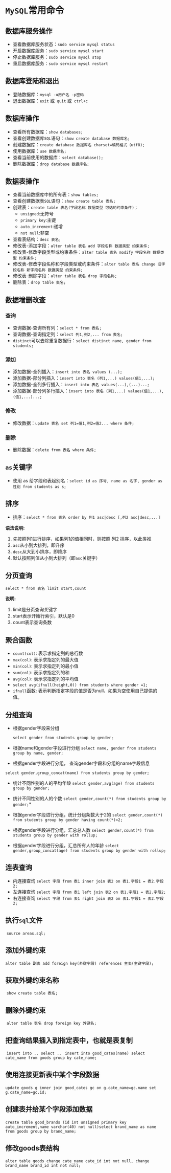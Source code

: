 # `MySQL`常用命令

## 数据库服务操作

- 查看数据库服务状态：`sudo service mysql status`
- 开启数据库服务：`sudo service mysql start`
- 停止数据库服务：`sudo service mysql stop`
- 重启数据库服务：`sudo service mysql restart`

## 数据库登陆和退出

- 登陆数据库：`mysql -u用户名 -p密码`
- 退出数据库：`exit` 或` quit` 或` ctrl+c`

## 数据库操作

- 查看所有数据库：`show databases;`
- 查看创建数据库`SQL`语句：`show create database 数据库名;`
- 创建数据库：`create database 数据库名 charset=编码格式（utf8);`
- 使用数据库：`use 数据库名;`
- 查看当前使用的数据库：`select database();`
- 删除数据库：`drop database 数据库名;`

## 数据表操作

- 查看当前数据库中的所有表：`show tables;`
- 查看创建数据表`SQL`语句：`show create table 表名;`
- 创建表：`create table 表名(字段名称 数据类型 可选的约束条件)；`	
  - `unsigned`:无符号
  - `primary key`:主键
  - `auto_increment`:递增
  - `not null`:非空
- 查看表结构：`desc 表名;`
- 修改表-添加字段：`alter table 表名 add 字段名称 数据类型 约束条件;`
- 修改表-修改字段类型或约束条件：`alter table 表名 modify 字段名称 数据类型 约束条件;`
- 修改表-修改字段名称和字段类型或约束条件：`alter table 表名 change 旧字段名称 新字段名称 数据类型 约束条件;`
- 修改表-删除字段：`alter table 表名 drop 字段名称;`
- 删除表：`drop table 表名;`

## 数据增删改查

### 查询

- 查询数据-查询所有列：`select * from 表名;`
- 查询数据-查询指定列：`select 列1,列2,... from 表名;`
- `distinct`可以去除重复数据行：`select distinct name, gender from students;`

### 添加

- 添加数据-全列插入：`insert into 表名 values (...);`
- 添加数据-部分列插入：`insert into 表名 (列1,...) values(值1,...);`
- 添加数据-全列多行插入：`insert into 表名 values(...),(...)...;`
- 添加数据-部分列多行插入：`insert into 表名 (列1,...) values(值1,...),(值1,...)...;`

### 修改

- 修改数据：`update 表名 set 列1=值1,列2=值2... where 条件;`

### 删除

- 删除数据：`delete from 表名 where 条件;`

## `as`关键字

- 使用 as 给字段和表起别名：`select id as 序号, name as 名字, gender as 性别 from students as s;`
  

## 排序

- 排序：`select * from 表名 order by 列1 asc|desc [,列2 asc|desc,...]`

**语法说明:**

1. 先按照列1进行排序，如果列1的值相同时，则按照 列2 排序，以此类推
2. `asc`从小到大排列，即升序
3. `desc`从大到小排序，即降序
4. 默认按照列值从小到大排列（即`asc`关键字）

## 分页查询

`select * from 表名 limit start,count`

**说明:**

1. limit是分页查询关键字
2. start表示开始行索引，默认是0
3. count表示查询条数

## 聚合函数
- `count(col)`: 表示求指定列的总行数
- `max(col)`: 表示求指定列的最大值
- `min(col)`: 表示求指定列的最小值
- `sum(col)`: 表示求指定列的和
- `avg(col)`: 表示求指定列的平均值
- `select avg(ifnull(height,0)) from students where gender =1;`
- `ifnull`函数: 表示判断指定字段的值是否为null，如果为空使用自己提供的值。

## 分组查询

- 根据gender字段来分组

  `select gender from students group by gender;`

- 根据name和gender字段进行分组
  	`select name, gender from students group by name, gender;`

- 根据gender字段进行分组， 查询gender字段和分组的name字段信息
  	
`select gender,group_concat(name) from students group by gender; `
  	
- 统计不同性别的人的平均年龄
  	`select gender,avg(age) from students group by gender;`

- 统计不同性别的人的个数
  	`select gender,count(*) from students group by gender;`*

- 根据gender字段进行分组，统计分组条数大于2的
  	`select gender,count(*) from students group by gender having count(*)>2;`

- 根据gender字段进行分组，汇总总人数
  	`select gender,count(*) from students group by gender with rollup;`

- 根据gender字段进行分组，汇总所有人的年龄
  	`select gender,group_concat(age) from students group by gender with rollup;`

## 连表查询

- 内连接查询
  		`select 字段 from 表1 inner join 表2 on 表1.字段1 = 表2.字段2;`
- 左连接查询
  		`select 字段 from 表1 left join 表2 on 表1.字段1 = 表2.字段2;`
- 右连接查询
  		`select 字段 from 表1 right join 表2 on 表1.字段1 = 表2.字段2;`

## 执行`sql`文件		
​	`source areas.sql;`

## 添加外键约束
​	`alter table 副表 add foreign key(外键字段) references 主表(主键字段);`
## 获取外键约束名称
​	`show create table 表名;`
## 删除外键约束
​	`alter table 表名 drop foreign key 外键名;`
​	
## 把查询结果插入到指定表中，也就是表复制
​	`insert into .. select .. `
​    `insert into good_cates(name) select cate_name from goods group by cate_name;`
## 使用连接更新表中某个字段数据
​	`update goods g inner join good_cates gc on g.cate_name=gc.name set g.cate_name=gc.id;`
## 创建表并给某个字段添加数据
​	`create table good_brands (id int unsigned primary key auto_increment,name varchar(40) not null)select brand_name as name from goods group by brand_name;`
## 修改goods表结构
​	`alter table goods change cate_name cate_id int not null, change brand_name brand_id int not null;`